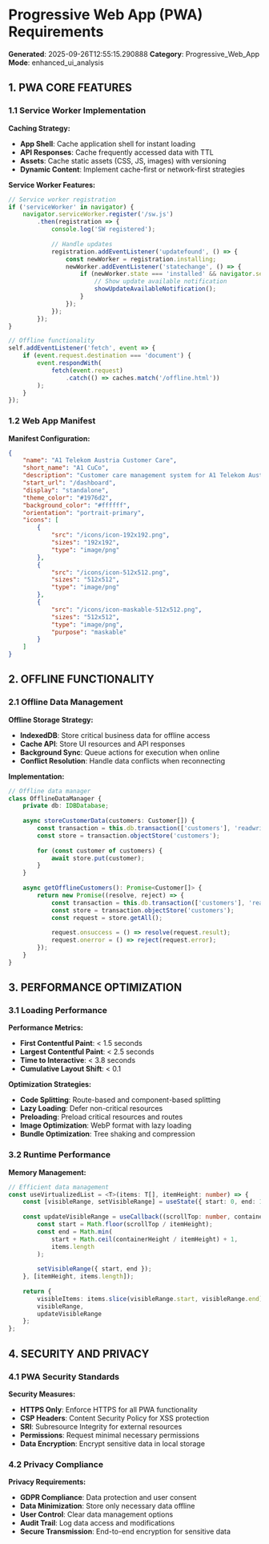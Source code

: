 # Progressive Web App (PWA) Requirements

**Generated**: 2025-09-26T12:55:15.290888
**Category**: Progressive_Web_App
**Mode**: enhanced_ui_analysis

## 1. PWA CORE FEATURES

### 1.1 Service Worker Implementation

**Caching Strategy:**
- **App Shell**: Cache application shell for instant loading
- **API Responses**: Cache frequently accessed data with TTL
- **Assets**: Cache static assets (CSS, JS, images) with versioning
- **Dynamic Content**: Implement cache-first or network-first strategies

**Service Worker Features:**
```javascript
// Service worker registration
if ('serviceWorker' in navigator) {
    navigator.serviceWorker.register('/sw.js')
        .then(registration => {
            console.log('SW registered');
            
            // Handle updates
            registration.addEventListener('updatefound', () => {
                const newWorker = registration.installing;
                newWorker.addEventListener('statechange', () => {
                    if (newWorker.state === 'installed' && navigator.serviceWorker.controller) {
                        // Show update available notification
                        showUpdateAvailableNotification();
                    }
                });
            });
        });
}

// Offline functionality
self.addEventListener('fetch', event => {
    if (event.request.destination === 'document') {
        event.respondWith(
            fetch(event.request)
                .catch(() => caches.match('/offline.html'))
        );
    }
});
```

### 1.2 Web App Manifest

**Manifest Configuration:**
```json
{
    "name": "A1 Telekom Austria Customer Care",
    "short_name": "A1 CuCo",
    "description": "Customer care management system for A1 Telekom Austria",
    "start_url": "/dashboard",
    "display": "standalone",
    "theme_color": "#1976d2",
    "background_color": "#ffffff",
    "orientation": "portrait-primary",
    "icons": [
        {
            "src": "/icons/icon-192x192.png",
            "sizes": "192x192",
            "type": "image/png"
        },
        {
            "src": "/icons/icon-512x512.png",
            "sizes": "512x512",
            "type": "image/png"
        },
        {
            "src": "/icons/icon-maskable-512x512.png",
            "sizes": "512x512",
            "type": "image/png",
            "purpose": "maskable"
        }
    ]
}
```

## 2. OFFLINE FUNCTIONALITY

### 2.1 Offline Data Management

**Offline Storage Strategy:**
- **IndexedDB**: Store critical business data for offline access
- **Cache API**: Store UI resources and API responses
- **Background Sync**: Queue actions for execution when online
- **Conflict Resolution**: Handle data conflicts when reconnecting

**Implementation:**
```typescript
// Offline data manager
class OfflineDataManager {
    private db: IDBDatabase;
    
    async storeCustomerData(customers: Customer[]) {
        const transaction = this.db.transaction(['customers'], 'readwrite');
        const store = transaction.objectStore('customers');
        
        for (const customer of customers) {
            await store.put(customer);
        }
    }
    
    async getOfflineCustomers(): Promise<Customer[]> {
        return new Promise((resolve, reject) => {
            const transaction = this.db.transaction(['customers'], 'readonly');
            const store = transaction.objectStore('customers');
            const request = store.getAll();
            
            request.onsuccess = () => resolve(request.result);
            request.onerror = () => reject(request.error);
        });
    }
}
```

## 3. PERFORMANCE OPTIMIZATION

### 3.1 Loading Performance

**Performance Metrics:**
- **First Contentful Paint**: < 1.5 seconds
- **Largest Contentful Paint**: < 2.5 seconds  
- **Time to Interactive**: < 3.8 seconds
- **Cumulative Layout Shift**: < 0.1

**Optimization Strategies:**
- **Code Splitting**: Route-based and component-based splitting
- **Lazy Loading**: Defer non-critical resources
- **Preloading**: Preload critical resources and routes
- **Image Optimization**: WebP format with lazy loading
- **Bundle Optimization**: Tree shaking and compression

### 3.2 Runtime Performance

**Memory Management:**
```typescript
// Efficient data management
const useVirtualizedList = <T>(items: T[], itemHeight: number) => {
    const [visibleRange, setVisibleRange] = useState({ start: 0, end: 10 });
    
    const updateVisibleRange = useCallback((scrollTop: number, containerHeight: number) => {
        const start = Math.floor(scrollTop / itemHeight);
        const end = Math.min(
            start + Math.ceil(containerHeight / itemHeight) + 1,
            items.length
        );
        
        setVisibleRange({ start, end });
    }, [itemHeight, items.length]);
    
    return {
        visibleItems: items.slice(visibleRange.start, visibleRange.end),
        visibleRange,
        updateVisibleRange
    };
};
```

## 4. SECURITY AND PRIVACY

### 4.1 PWA Security Standards

**Security Measures:**
- **HTTPS Only**: Enforce HTTPS for all PWA functionality
- **CSP Headers**: Content Security Policy for XSS protection
- **SRI**: Subresource Integrity for external resources
- **Permissions**: Request minimal necessary permissions
- **Data Encryption**: Encrypt sensitive data in local storage

### 4.2 Privacy Compliance

**Privacy Requirements:**
- **GDPR Compliance**: Data protection and user consent
- **Data Minimization**: Store only necessary data offline
- **User Control**: Clear data management options
- **Audit Trail**: Log data access and modifications
- **Secure Transmission**: End-to-end encryption for sensitive data

